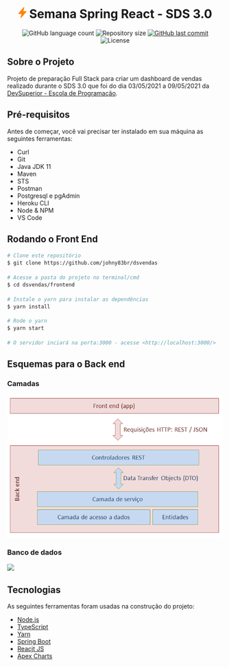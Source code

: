 <h1 align="center">
  <img alt="NextLevelWeek" title="#NextLevelWeek" src="https://raw.githubusercontent.com/devsuperior/bds-assets/main/ds/devsuperior-logo-small.png" /> Semana Spring React - SDS 3.0
</h1>

<p align="center">
  <img alt="GitHub language count" src="https://img.shields.io/github/languages/count/johny83br/dsvendas?color=%2304D361">

  <img alt="Repository size" src="https://img.shields.io/github/repo-size/johny83br/nlw5-nodejs">
  
  <a href="https://github.com/johny83br/nlw5-nodejs/commits/master">
    <img alt="GitHub last commit" src="https://img.shields.io/github/last-commit/johny83br/nlw5-nodejs">
  </a>

  <img alt="License" src="https://img.shields.io/badge/license-MIT-brightgreen">

</p>

## Sobre o Projeto

Projeto de preparação Full Stack para criar um dashboard de vendas realizado durante o SDS 3.0 que foi do dia 03/05/2021 a 09/05/2021 da <a href="https://devsuperior.com.br/">DevSuperior - Escola de Programação</a>.

## Pré-requisitos

Antes de começar, você vai precisar ter instalado em sua máquina as seguintes ferramentas:

- Curl
- Git
- Java JDK 11
- Maven
- STS
- Postman
- Postgresql e pgAdmin
- Heroku CLI
- Node & NPM
- VS Code

## Rodando o Front End

```bash
# Clone este repositório
$ git clone https://github.com/johny83br/dsvendas

# Acesse a pasta do projeto no terminal/cmd
$ cd dsvendas/frontend

# Instale o yarn para instalar as dependências
$ yarn install

# Rode o yarn
$ yarn start

# O servidor inciará na porta:3000 - acesse <http://localhost:3000/>
```

## Esquemas para o Back end

### Camadas

<img src="./camadas.png">

### Banco de dados

<img src="./sds3-md.png">

## Tecnologias

As seguintes ferramentas foram usadas na construção do projeto:

- [Node.js](https://nodejs.org/en/)
- [TypeScript](https://www.typescriptlang.org/)
- [Yarn](https://yarnpkg.com/)
- [Spring Boot](https://spring.io/projects/spring-boot)
- [Reacjt JS](https://pt-br.reactjs.org/)
- [Apex Charts](https://apexcharts.com/)
